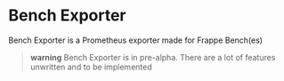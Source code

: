 # Bench Exporter
Bench Exporter is a Prometheus exporter made for Frappe Bench(es)

> **warning**
> Bench Exporter is in pre-alpha. There are a lot of features unwritten and to be implemented

